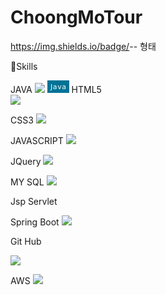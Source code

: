 # ChoongMoTour

https://img.shields.io/badge/<LABEL>-<MESSAGE>-<COLOR> 형태
  
 
  
 💪Skills
  
 JAVA
   <img src="https://img.shields.io/badge/JAVA-E34F26?style=flat-square&logo=JAVA&logoColor=white"/>
  <svg xmlns="http://www.w3.org/2000/svg" xmlns:xlink="http://www.w3.org/1999/xlink" width="35" height="20" role="img" aria-label="Java"><title>Java</title><g shape-rendering="crispEdges"><rect width="0" height="20" fill="#007396"/><rect x="0" width="35" height="20" fill="#007396"/></g><g fill="#fff" text-anchor="middle" font-family="Verdana,Geneva,DejaVu Sans,sans-serif" text-rendering="geometricPrecision" font-size="110"><text x="175" y="140" transform="scale(.1)" fill="#fff" textLength="250">Java</text></g></svg>
  HTML5  
  <img src="https://img.shields.io/badge/HTML-E34F26?style=flat-square&logo=HTML&logoColor=white"/>
 
  CSS3
   <img src="https://img.shields.io/badge/CSS3-1572B6?style=flat-square&logo=JavaScript&logoColor=white"/>
  
  JAVASCRIPT 
 <img src="https://img.shields.io/badge/JavaScript-F7DF1E?style=flat-square&logo=JavaScript&logoColor=white"/>
  
  
  JQuery
 <img src="https://img.shields.io/badge/jQuery-0769AD?style=flat-square&logo=jQuery&logoColor=white"/>
  
  
  MY SQL
    <img src="https://img.shields.io/badge/MySQL-4479A1?style=flat-square&logo=MySQL&logoColor=white"/>
  
  Jsp Servlet
  
  
  Spring Boot
  <img src="https://img.shields.io/badge/Spring Boot-6DB33F?style=flat-square&logo=Spring Boot&logoColor=white"/>
  
  
  Git Hub
 
  <img src="https://img.shields.io/badge/GitHub-181717?style=flat-square&logo=GitHub&logoColor=white"/>
  
  
  AWS
<img src="https://img.shields.io/badge/amazonaws-232F3E?style=flat-square&logo=amazonaws&logoColor=white"/>


